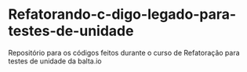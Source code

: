 # Refatorando-c-digo-legado-para-testes-de-unidade
Repositório para os códigos feitos durante o curso de Refatoração para testes de unidade da balta.io
